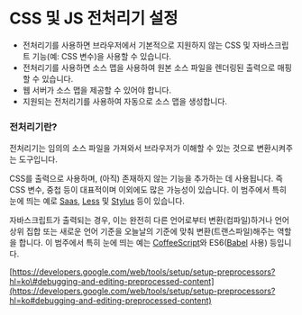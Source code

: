 # CSS 및 JS 전처리기 설정

* 전처리기를 사용하면 브라우저에서 기본적으로 지원하지 않는 CSS 및 자바스크립트 기능\(예: CSS 변수\)을 사용할 수 있습니다.
* 전처리기를 사용하면 소스 맵을 사용하여 원본 소스 파일을 렌더링된 출력으로 매핑할 수 있습니다.
* 웹 서버가 소스 맵을 제공할 수 있어야 합니다.
* 지원되는 전처리기를 사용하여 자동으로 소스 맵을 생성합니다.

### 전처리기란? <a id="%EC%A0%84%EC%B2%98%EB%A6%AC%EA%B8%B0%EB%9E%80"></a>

전처리기는 임의의 소스 파일을 가져와서 브라우저가 이해할 수 있는 것으로 변환시켜주는 도구입니다.

CSS를 출력으로 사용하며, \(아직\) 존재하지 않는 기능을 추가하는 데 사용됩니다. 즉 CSS 변수, 중첩 등이 대표적이며 이외에도 많은 가능성이 있습니다. 이 범주에서 특히 눈에 띄는 예로 [Saas](http://sass-lang.com/), [Less](http://lesscss.org/) 및 [Stylus](https://learnboost.github.io/stylus/) 등이 있습니다.

자바스크립트가 출력되는 경우, 이는 완전히 다른 언어로부터 변환\(컴파일\)하거나 언어 상위 집합 또는 새로운 언어 기준을 오늘날의 기준에 맞춰 변환\(트랜스파일\)해주는 역할을 합니다. 이 범주에서 특히 눈에 띄는 예는 [CoffeeScript](http://coffeescript.org/)와 ES6\([Babel](https://babeljs.io/) 사용\) 등입니다.



[https://developers.google.com/web/tools/setup/setup-preprocessors?hl=ko\#debugging-and-editing-preprocessed-content](https://developers.google.com/web/tools/setup/setup-preprocessors?hl=ko#debugging-and-editing-preprocessed-content)

